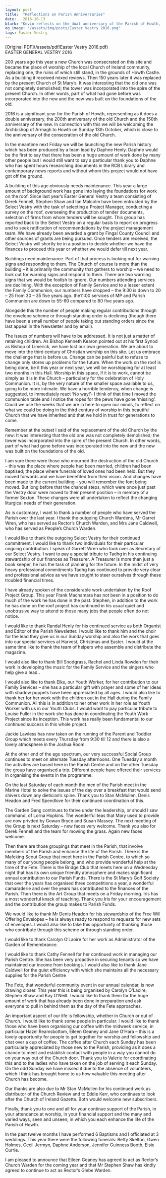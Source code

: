 ```yaml
---
layout: post
title:  "Reflections on Parish Anniversaries"
date:   2016-10-13
blurb: "Kevin reflects on the dual anniversary of the Parish of Howth, marking 200 years since the old church and 150 years of the new church. He emphasizes the importance of embracing change while honoring the past, and addresses the challenges of declining attendance and financial contributions. He calls for unity and innovation in the face of necessary maintenance and the intimate nature of upcoming worship during church repairs."
og_image: "/assets/img/posts/Easter Vestry 2016.png"
tags: Easter Vestry
---
```

[Original PDF](/assets/pdf/Easter Vestry 2016.pdf)    
EASTER GENERAL VESTRY 2016

200 years ago this year a new Church was consecrated on this site and became the place of worship of the local Church of Ireland community, replacing one, the ruins of which still stand, in the grounds of Howth Castle. As a building it received mixed reviews. Then 150 years later it was replaced by the present Church of St Mary’s. It was interesting that the old one was not completely demolished; the tower was incorporated into the spire of the present Church. In other words, part of what had gone before was incorporated into the new and the new was built on the foundations of the old.

2016 is a significant year for the Parish of Howth, representing as it does a double anniversary, the 200th anniversary of the old Church and the 150th anniversary of the new. In connection with this we will be welcoming the Archbishop of Armagh to Howth on Sunday 13th October, which is close to the anniversary of the consecration of the old Church.

In the meantime next Friday we will be launching the new Parish history which has been produced by a team lead by Daphne Henly. Daphne would be the first to say that there has been a huge amount of work done by many other people but I would still want to say a particular thank you to Daphne who has spent hours researching documents in the RCB Library and contemporary news reports and without whom this project would not have got off the ground.

A building of this age obviously needs maintenance. This year a large amount of background work has gone into laying the foundations for work on the roof. Since last year’s Easter General Vestry a team consisting of Derek Fennell, Stephen Shaw and Ian Malcolm have been entrusted by the Select Vestry with the task of selecting a Project Manager, conducting a survey on the roof, overseeing the production of tender documents, selection of firms from whom tenders will be sought. This group has reported back to the Select Vestry on a regular basis to report on progress and to seek ratification of recommendations by the project management team. We have already been awarded a grant by Fingal County Council and other sources of grants are being pursued. Once tenders are received, the Select Vestry will shortly be in a position to decide whether we have the finances to proceed this year or whether we would defer till next year.

Buildings need maintenance. Part of that process is looking out for warning signs and responding to them. The Church of course is more than the building – it is primarily the community that gathers to worship – we need to look out for warning signs and respond to them. There are two warning signs that we would be foolish to ignore. Our numbers attending services are declining. With the exception of Family Service and to a lesser extent the Family Communion, our numbers have dropped – the 9:30 is down to 20 – 25 from 30 – 35 five years ago. the11:00 services of MP and Parish Communion are down to 55-60 compared to 80 five years ago.

Alongside this the number of people making regular contributions through the envelope scheme or through standing order is declining (though there have been a small number of people taking out standing orders since the last appeal in the Newsletter and by email).

The issues of numbers will have to be addressed. It is not just a matter of retaining children. As Bishop Kenneth Kearon pointed out at his first Synod as Bishop of Limerick, we have lost our own generation. We are about to move into the third century of Christian worship on this site. Let us embrace the challenge that is before us. Change can be painful but to refuse to change only stores up problems for the future. When the work on the roof is being done, be it this year or next year, we will be worshipping for at least two months in this Hall. Worship in this space, if it is to work, cannot be simply as it is in the Church – particularly for the celebration of Holy Communion. It is, by the very nature of the smaller space available to us, going to be more intimate. We have a horrible tendency, when change is suggested, to immediately react ‘No way!’- I think of that time I moved the communion table and I notice the ropes for the pews have gone ‘missing’. Could we use the weeks that we are in here to open our minds, to reflect on what we could be doing in the third century of worship in this beautiful Church that we have inherited and that we hold in trust for generations to come.

Remember at the outset I said of the replacement of the old Church by the new: It was interesting that the old one was not completely demolished; the tower was incorporated into the spire of the present Church. In other words, part of what had gone before was incorporated into the new and the new was built on the foundations of the old.

I am sure there were those who mourned the destruction of the old Church – this was the place where people had been married, children had been baptised; the place where funerals of loved ones had been held. But they moved forwards and we have benefited from their vision. And changes have been made to the current building – you will remember the font being moved. But long before that the chancel steps, which were once just past the Vestry door were moved to their present position – in memory of a former Sexton. These changes were all undertaken to reflect the changing liturgical needs of their generation.

As is customary, I want to thank a number of people who have served the Parish over the last year. I thank the outgoing Church Wardens, Mr Garret Wren, who has served as Rector’s Church Warden, and Mrs Jane Caldwell, who has served as People’s Church Warden.

I would like to thank the outgoing Select Vestry for their continued commitment. I would like to thank two individuals for their particular ongoing contribution. I speak of Garrett Wren who took over as Secretary of our Select Vestry. I want to pay a special tribute to Tadhg in his continuing stewardship of our finances as Treasurer. A Treasurer is more than just a book keeper, he has the task of planning for the future. In the midst of very heavy professional commitments Tadhg has continued to provide very clear and professional advice as we have sought to steer ourselves through these troubled financial times.

I have already spoken of the considerable work undertaken by the Roof Project Group. This year Frank Macnamara has not been in a position to do much of the work he has done in the past. Stephen, in addition to the work he has done on the roof project has continued in his usual quiet and unobtrusive way to attend to those many jobs that people often do not notice.

I would like to thank Randal Henly for his continued service as both Organist and Editor of the Parish Newsletter. I would like to thank him and the choir for the lead they give us in our Sunday worship and also the work that goes into our special services at Harvest, Christmas and Easter. I would at the same time like to thank the team of helpers who assemble and distribute the magazine.

I would also like to thank Bill Snodgrass, Rachel and Linda Rowden for their work in developing the music for the Family Service and the singers who help give a lead..

I would also like to thank Elke, our Youth Worker, for her contribution to our Family Services – she has a particular gift with prayer and some of her ideas with shadow puppets have been appreciated by all ages. I would also like to thank her for her work with the children out in the Hall during the Family Communion. All this is in addition to her other work in her role as Youth Worker with us in our Youth Clubs. I would want to pay particular tribute to Louise Fuller in the work she has done in coordinating the Youth Work Project since its inception. This work has really been fundamental to our continued success in this whole project.

Jackie Lawless has now taken on the running of the Parent and Toddler Group which meets every Thursday from 9:30 till 12 and there is also a lovely atmosphere in the Joshua Room.

At the other end of the age spectrum, our very successful Social Group continues to meet on alternate Tuesday afternoons. One Tuesday a month the activities are based here in the Parish Centre and on the other Tuesday the group have organised a trip. Different people have offered their services in organising the events in the programme.

On the last Saturday of each month the men of the Parish meet in the Marine Hotel to solve the issues of the day over a breakfast that would send shivers down any dietician’s spine. Thank you to Stan McMullen, Denis Headon and Fred Spendlove for their continued coordination of this.

The Garden Gang continues to thrive under the leadership, or should I saw command, of Lorna Hopkins. The wonderful teas that Mary used to provide are now privded by Gowan Bryce and Susan Massey. The next meeting of the Group is next Saturday – new faces very welcome. Thank you also for Derek Fennell and the team for mowing the grass. Again new faces welcome.

Then there are those groupings that meet in the Parish, that involve members of the Parish and enhance the life of the Parish. There is the Mafeking Scout Group that meet here in the Parish Centre, to which so many of our young people belong, and who provide wonderful help at the time of the Fete. There is the Bridge Club that meets here on a Wednesday night that has its own unique friendly atmosphere and makes significant annual contribution to our Parish Funds. There is the St Mary’s Golf Society that over the years has organised three competitions a year, a wonderful camaraderie and over the years has contributed to the finances of the Parish. Then there is the Art Group that meets on a Friday morning. Iris has a most wonderful knack of teaching. Thank you Iris for your encouragement and the contribution the group makes to Parish Funds.

We would like to thank Mr Denis Headon for his stewardship of the Free Will Offering Envelopes – he is always ready to respond to requests for new sets of envelopes. I would also like to take this opportunity of thanking those who contribute through this scheme or through standing order.

I would like to thank Carolyn O’Laoire for her work as Administrator of the Garden of Remembrance.

I would like to thank Cathy Fennell for her continued work in managing our Parish Centre. She has been very proactive in securing tenants so we have maintained our income from bookings. I would also like to thank Jane Caldwell for the quiet efficiency with which she maintains all the necessary supplies for the Parish Centre

The Fete, that wonderful community event in our annual calendar, is now drawing closer. This year this is being organised by Carolyn O’Laoire, Stephen Shaw and Kay O’Neill. I would like to thank them for the huge amount of work that has already been done in preparation and ask everyone to pull in behind them as the day of the Fete approaches.

An important aspect of our life is fellowship, whether in Church or out of Church. I would like to thank some people in particular. I would like to thank those who have been organising our coffee with the midweek service, in particular Hazel Reamsbottom, Eileen Geaney and Jane O’Hara – this is a lovely opportunity for people to get together for worship and fellowship and chat over a cup of coffee. The coffee after Church each Sunday has been particularly appreciated by those new to the Parish, providing as it does a chance to meet and establish contact with people in a way you cannot do on your way out of the Church door. Thank you to Valerie for coordinating this and to the ladies who have taken on the job of serving it each Sunday. On the odd Sunday we have missed it due to the absence of volunteers, which I think has brought home to us how valuable this meeting after Church has become.

Our thanks are also due to Mr Stan McMullen for his continued work as distributor of the Church Review and to Eddie Kerr, who continues to look after the Church of Ireland Gazette. Both would welcome new subscribers.

Finally, thank you to one and all for your continue support of the Parish, in your attendance at worship, in your financial support and the many and varied ways, seen and unseen, in which you each enhance the life of the Parish of Howth.

In the past twelve months I have performed 6 Baptisms and I officiated at 3 weddings. This year there were the following funerals: Betty Skelton, Gwen Holmes, Cecil Jermyn, Daphne Anderson, Jennifer Guinness Booth, Elsie Currie.

I am pleased to announce that Eileen Geaney has agreed to act as Rector’s Church Warden for the coming year and that Mr Stephen Shaw has kindly agreed to continue to act as Rector’s Glebe Warden.
